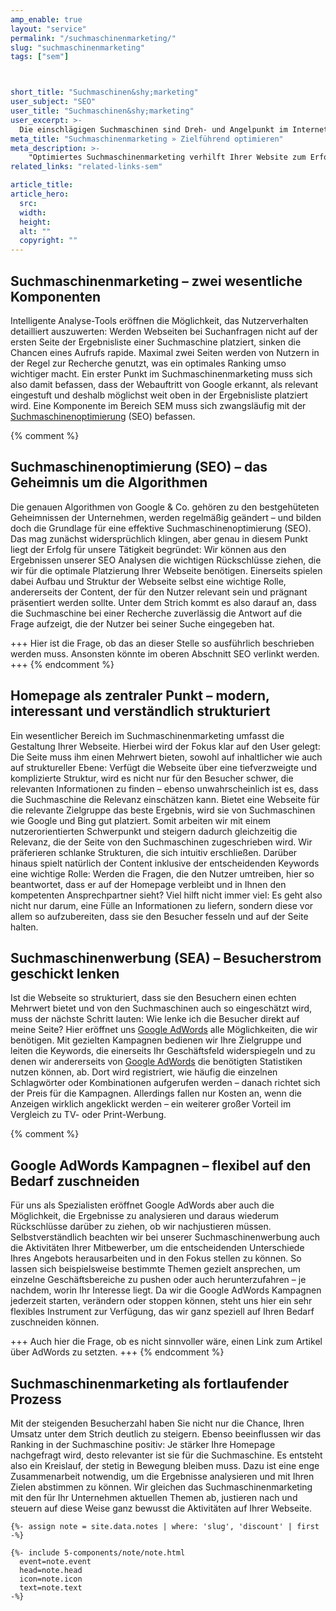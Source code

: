 ```yaml
---
amp_enable: true
layout: "service"
permalink: "/suchmaschinenmarketing/"
slug: "suchmaschinenmarketing"
tags: ["sem"]



short_title: "Suchmaschinen&shy;marketing"
user_subject: "SEO"
user_title: "Suchmaschinen&shy;marketing"
user_excerpt: >-
  Die einschlägigen Suchmaschinen sind Dreh- und Angelpunkt im Internet – allen voran Google, mit einem aktuellen Marktanteil (November 2018) von mehr als 94,9 Prozent dominiert der Anbieter den Markt. So ist es nur sinnvoll, sich mit der Arbeitsweise der Suchmaschine auseinanderzusetzen: Nur das Online-Angebot, das auch gefunden wird, kann letztendlich Erfolg bringen.
meta_title: "Suchmaschinenmarketing » Zielführend optimieren"
meta_description: >-
    "Optimiertes Suchmaschinenmarketing verhilft Ihrer Website zum Erfolg ► qmedia betreut zielgerichtet, individuell und marktorientiert - Jetzt informieren!"
related_links: "related-links-sem"

article_title: 
article_hero:
  src: 
  width: 
  height: 
  alt: ""
  copyright: ""
---
```


## Suchmaschinenmarketing – zwei wesentliche Komponenten
Intelligente Analyse-Tools eröffnen die Möglichkeit, das Nutzerverhalten detailliert auszuwerten: Werden Webseiten bei Suchanfragen nicht auf der ersten Seite der Ergebnisliste einer Suchmaschine platziert, sinken die Chancen eines Aufrufs rapide. Maximal zwei Seiten werden von Nutzern in der Regel zur Recherche genutzt, was ein optimales Ranking umso wichtiger macht. Ein erster Punkt im Suchmaschinenmarketing muss sich also damit befassen, dass der Webauftritt von Google erkannt, als relevant eingestuft und deshalb möglichst weit oben in der Ergebnisliste platziert wird. Eine Komponente im Bereich SEM muss sich zwangsläufig mit der [Suchmaschinenoptimierung](/suchmaschinenoptimierung/) (SEO) befassen.

{% comment %}
## Suchmaschinenoptimierung (SEO) – das Geheimnis um die Algorithmen
Die genauen Algorithmen von Google & Co. gehören zu den bestgehüteten Geheimnissen der Unternehmen, werden regelmäßig geändert – und bilden doch die Grundlage für eine effektive Suchmaschinenoptimierung (SEO). Das mag zunächst widersprüchlich klingen, aber genau in diesem Punkt liegt der Erfolg für unsere Tätigkeit begründet: Wir können aus den Ergebnissen unserer SEO Analysen die wichtigen Rückschlüsse ziehen, die wir für die optimale Platzierung Ihrer Webseite benötigen. Einerseits spielen dabei Aufbau und Struktur der Webseite selbst eine wichtige Rolle, andererseits der Content, der für den Nutzer relevant sein und prägnant präsentiert werden sollte. Unter dem Strich kommt es also darauf an, dass die Suchmaschine bei einer Recherche zuverlässig die Antwort auf die Frage aufzeigt, die der Nutzer bei seiner Suche eingegeben hat.

+++ Hier ist die Frage, ob das an dieser Stelle so ausführlich beschrieben werden muss. Ansonsten könnte im oberen Abschnitt SEO verlinkt werden. +++ 
{% endcomment %}

## Homepage als zentraler Punkt – modern, interessant und verständlich strukturiert
Ein wesentlicher Bereich im Suchmaschinenmarketing umfasst die Gestaltung Ihrer Webseite. Hierbei wird der Fokus klar auf den User gelegt: Die Seite muss ihm einen Mehrwert bieten, sowohl auf inhaltlicher wie auch auf struktureller Ebene: Verfügt die Webseite über eine tiefverzweigte und komplizierte Struktur, wird es nicht nur für den Besucher schwer, die relevanten Informationen zu finden – ebenso unwahrscheinlich ist es, dass die Suchmaschine die Relevanz einschätzen kann. Bietet eine Webseite für die relevante Zielgruppe das beste Ergebnis, wird sie von Suchmaschinen wie Google und Bing gut platziert. 
Somit arbeiten wir mit einem nutzerorientierten Schwerpunkt und steigern dadurch gleichzeitig die Relevanz, die der Seite von den Suchmaschinen zugeschrieben wird. Wir präferieren schlanke Strukturen, die sich intuitiv erschließen. Darüber hinaus spielt natürlich der Content inklusive der entscheidenden Keywords eine wichtige Rolle: Werden die Fragen, die den Nutzer umtreiben, hier so beantwortet, dass er auf der Homepage verbleibt und in Ihnen den kompetenten Ansprechpartner sieht? Viel hilft nicht immer viel: Es geht also nicht nur darum, eine Fülle an Informationen zu liefern, sondern diese vor allem so aufzubereiten, dass sie den Besucher fesseln und auf der Seite halten.

## Suchmaschinenwerbung (SEA) – Besucherstrom geschickt lenken
Ist die Webseite so strukturiert, dass sie den Besuchern einen echten Mehrwert bietet und von den Suchmaschinen auch so eingeschätzt wird, muss der nächste Schritt lauten: Wie lenke ich die Besucher direkt auf meine Seite? Hier eröffnet uns [Google AdWords](/suchmaschinenmarketing/adwords-optimierung/) alle Möglichkeiten, die wir benötigen. Mit gezielten Kampagnen bedienen wir Ihre Zielgruppe und leiten die Keywords, die einerseits Ihr Geschäftsfeld widerspiegeln und zu denen wir andererseits von [Google AdWords](/suchmaschinenmarketing/adwords-optimierung/) die benötigten Statistiken nutzen können, ab. Dort wird registriert, wie häufig die einzelnen Schlagwörter oder Kombinationen aufgerufen werden – danach richtet sich der Preis für die Kampagnen. Allerdings fallen nur Kosten an, wenn die Anzeigen wirklich angeklickt werden – ein weiterer großer Vorteil im Vergleich zu TV- oder Print-Werbung.

{% comment %}
## Google AdWords Kampagnen – flexibel auf den Bedarf zuschneiden
Für uns als Spezialisten eröffnet Google AdWords aber auch die Möglichkeit, die Ergebnisse zu analysieren und daraus wiederum Rückschlüsse darüber zu ziehen, ob wir nachjustieren müssen. Selbstverständlich beachten wir bei unserer Suchmaschinenwerbung auch die Aktivitäten Ihrer Mitbewerber, um die entscheidenden Unterschiede Ihres Angebots herausarbeiten und in den Fokus stellen zu können. So lassen sich beispielsweise bestimmte Themen gezielt ansprechen, um einzelne Geschäftsbereiche zu pushen oder auch herunterzufahren – je nachdem, worin Ihr Interesse liegt. Da wir die Google AdWords Kampagnen jederzeit starten, verändern oder stoppen können, steht uns hier ein sehr flexibles Instrument zur Verfügung, das wir ganz speziell auf Ihren Bedarf zuschneiden können.

+++ Auch hier die Frage, ob es nicht sinnvoller wäre, einen Link zum Artikel über AdWords zu setzten. +++ 
{% endcomment %}

## Suchmaschinenmarketing als fortlaufender Prozess
Mit der steigenden Besucherzahl haben Sie nicht nur die Chance, Ihren Umsatz unter dem Strich deutlich zu steigern. Ebenso beeinflussen wir das Ranking in der Suchmaschine positiv: Je stärker Ihre Homepage nachgefragt wird, desto relevanter ist sie für die Suchmaschine. Es entsteht also ein Kreislauf, der stetig in Bewegung bleiben muss. Dazu ist eine enge Zusammenarbeit notwendig, um die Ergebnisse analysieren und mit Ihren Zielen abstimmen zu können. Wir gleichen das Suchmaschinenmarketing mit den für Ihr Unternehmen aktuellen Themen ab, justieren nach und steuern auf diese Weise ganz bewusst die Aktivitäten auf Ihrer Webseite. 

<div class="h-ArticleExclude h-ArticleExclude--indent h-ArticleExclude--sm" markdown="0">

    {%- assign note = site.data.notes | where: 'slug', 'discount' | first -%}

    {%- include 5-components/note/note.html
      event=note.event
      head=note.head
      icon=note.icon
      text=note.text
    -%}

</div>
